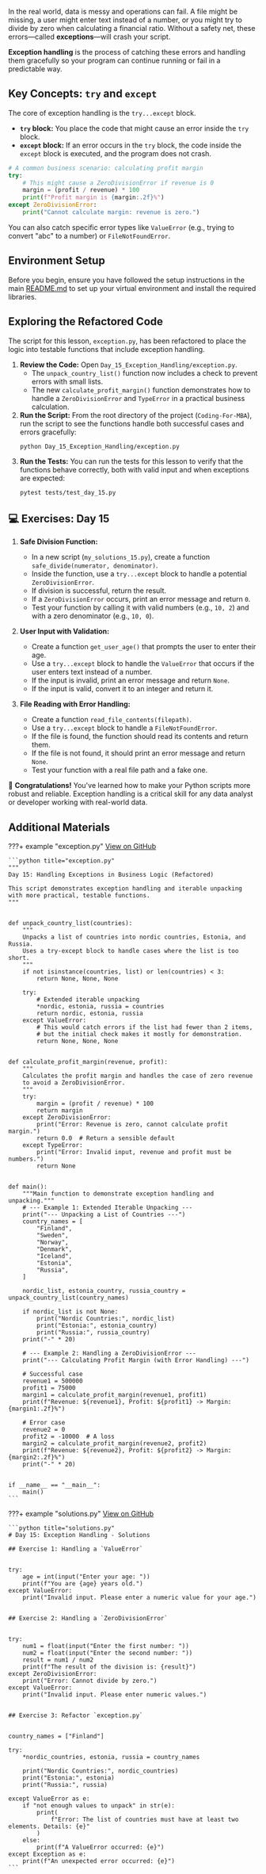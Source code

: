 In the real world, data is messy and operations can fail. A file might be missing, a user might enter text instead of a number, or you might try to divide by zero when calculating a financial ratio. Without a safety net, these errors—called **exceptions**—will crash your script.

**Exception handling** is the process of catching these errors and handling them gracefully so your program can continue running or fail in a predictable way.

## Key Concepts: `try` and `except`

The core of exception handling is the `try...except` block.

- **`try` block:** You place the code that might cause an error inside the `try` block.
- **`except` block:** If an error occurs in the `try` block, the code inside the `except` block is executed, and the program does not crash.

```python
# A common business scenario: calculating profit margin
try:
    # This might cause a ZeroDivisionError if revenue is 0
    margin = (profit / revenue) * 100
    print(f"Profit margin is {margin:.2f}%")
except ZeroDivisionError:
    print("Cannot calculate margin: revenue is zero.")
```

You can also catch specific error types like `ValueError` (e.g., trying to convert "abc" to a number) or `FileNotFoundError`.

## Environment Setup

Before you begin, ensure you have followed the setup instructions in the main [README.md](https://github.com/saint2706/Coding-For-MBA/blob/main/README.md) to set up your virtual environment and install the required libraries.

## Exploring the Refactored Code

The script for this lesson, `exception.py`, has been refactored to place the logic into testable functions that include exception handling.

1. **Review the Code:** Open `Day_15_Exception_Handling/exception.py`.
   - The `unpack_country_list()` function now includes a check to prevent errors with small lists.
   - The new `calculate_profit_margin()` function demonstrates how to handle a `ZeroDivisionError` and `TypeError` in a practical business calculation.
1. **Run the Script:** From the root directory of the project (`Coding-For-MBA`), run the script to see the functions handle both successful cases and errors gracefully:
   ```bash
   python Day_15_Exception_Handling/exception.py
   ```
1. **Run the Tests:** You can run the tests for this lesson to verify that the functions behave correctly, both with valid input and when exceptions are expected:
   ```bash
   pytest tests/test_day_15.py
   ```

## 💻 Exercises: Day 15

1. **Safe Division Function:**

   - In a new script (`my_solutions_15.py`), create a function `safe_divide(numerator, denominator)`.
   - Inside the function, use a `try...except` block to handle a potential `ZeroDivisionError`.
   - If division is successful, return the result.
   - If a `ZeroDivisionError` occurs, print an error message and return `0`.
   - Test your function by calling it with valid numbers (e.g., `10, 2`) and with a zero denominator (e.g., `10, 0`).

1. **User Input with Validation:**

   - Create a function `get_user_age()` that prompts the user to enter their age.
   - Use a `try...except` block to handle the `ValueError` that occurs if the user enters text instead of a number.
   - If the input is invalid, print an error message and return `None`.
   - If the input is valid, convert it to an integer and return it.

1. **File Reading with Error Handling:**

   - Create a function `read_file_contents(filepath)`.
   - Use a `try...except` block to handle a `FileNotFoundError`.
   - If the file is found, the function should read its contents and return them.
   - If the file is not found, it should print an error message and return `None`.
   - Test your function with a real file path and a fake one.

🎉 **Congratulations!** You've learned how to make your Python scripts more robust and reliable. Exception handling is a critical skill for any data analyst or developer working with real-world data.

## Additional Materials

???+ example "exception.py"
[View on GitHub](https://github.com/saint2706/Coding-For-MBA/blob/main/Day_15_Exception_Handling/exception.py)

````
```python title="exception.py"
"""
Day 15: Handling Exceptions in Business Logic (Refactored)

This script demonstrates exception handling and iterable unpacking
with more practical, testable functions.
"""


def unpack_country_list(countries):
    """
    Unpacks a list of countries into nordic countries, Estonia, and Russia.
    Uses a try-except block to handle cases where the list is too short.
    """
    if not isinstance(countries, list) or len(countries) < 3:
        return None, None, None

    try:
        # Extended iterable unpacking
        *nordic, estonia, russia = countries
        return nordic, estonia, russia
    except ValueError:
        # This would catch errors if the list had fewer than 2 items,
        # but the initial check makes it mostly for demonstration.
        return None, None, None


def calculate_profit_margin(revenue, profit):
    """
    Calculates the profit margin and handles the case of zero revenue
    to avoid a ZeroDivisionError.
    """
    try:
        margin = (profit / revenue) * 100
        return margin
    except ZeroDivisionError:
        print("Error: Revenue is zero, cannot calculate profit margin.")
        return 0.0  # Return a sensible default
    except TypeError:
        print("Error: Invalid input, revenue and profit must be numbers.")
        return None


def main():
    """Main function to demonstrate exception handling and unpacking."""
    # --- Example 1: Extended Iterable Unpacking ---
    print("--- Unpacking a List of Countries ---")
    country_names = [
        "Finland",
        "Sweden",
        "Norway",
        "Denmark",
        "Iceland",
        "Estonia",
        "Russia",
    ]

    nordic_list, estonia_country, russia_country = unpack_country_list(country_names)

    if nordic_list is not None:
        print("Nordic Countries:", nordic_list)
        print("Estonia:", estonia_country)
        print("Russia:", russia_country)
    print("-" * 20)

    # --- Example 2: Handling a ZeroDivisionError ---
    print("--- Calculating Profit Margin (with Error Handling) ---")

    # Successful case
    revenue1 = 500000
    profit1 = 75000
    margin1 = calculate_profit_margin(revenue1, profit1)
    print(f"Revenue: ${revenue1}, Profit: ${profit1} -> Margin: {margin1:.2f}%")

    # Error case
    revenue2 = 0
    profit2 = -10000  # A loss
    margin2 = calculate_profit_margin(revenue2, profit2)
    print(f"Revenue: ${revenue2}, Profit: ${profit2} -> Margin: {margin2:.2f}%")
    print("-" * 20)


if __name__ == "__main__":
    main()
```
````

???+ example "solutions.py"
[View on GitHub](https://github.com/saint2706/Coding-For-MBA/blob/main/Day_15_Exception_Handling/solutions.py)

````
```python title="solutions.py"
# Day 15: Exception Handling - Solutions

## Exercise 1: Handling a `ValueError`


try:
    age = int(input("Enter your age: "))
    print(f"You are {age} years old.")
except ValueError:
    print("Invalid input. Please enter a numeric value for your age.")


## Exercise 2: Handling a `ZeroDivisionError`


try:
    num1 = float(input("Enter the first number: "))
    num2 = float(input("Enter the second number: "))
    result = num1 / num2
    print(f"The result of the division is: {result}")
except ZeroDivisionError:
    print("Error: Cannot divide by zero.")
except ValueError:
    print("Invalid input. Please enter numeric values.")


## Exercise 3: Refactor `exception.py`


country_names = ["Finland"]

try:
    *nordic_countries, estonia, russia = country_names

    print("Nordic Countries:", nordic_countries)
    print("Estonia:", estonia)
    print("Russia:", russia)

except ValueError as e:
    if "not enough values to unpack" in str(e):
        print(
            f"Error: The list of countries must have at least two elements. Details: {e}"
        )
    else:
        print(f"A ValueError occurred: {e}")
except Exception as e:
    print(f"An unexpected error occurred: {e}")
```
````
